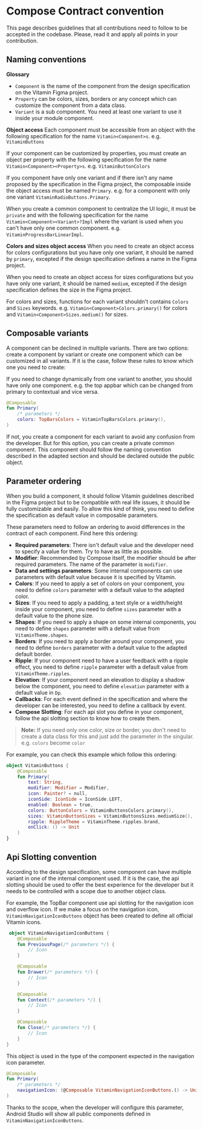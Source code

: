 # Compose Contract convention

This page describes guidelines that all contributions need to follow to be accepted in the codebase.
Please, read it and apply all points in your contribution.

## Naming conventions

**Glossary**
* `Component` is the name of the component from the design specification on the Vitamin Figma project.
* `Property` can be colors, sizes, borders or any concept which can customize the component from a data class.
* `Variant` is a sub component. You need at least one variant to use it inside your module component.

**Object access**
Each component must be accessible from an object with the following specification for the name
`Vitamin<Component>s`. e.g. `VitaminButtons`

If your component can be customized by properties, you must create an object per property with the
following specification for the name `Vitamin<Component><Property>s`. e.g. `VitaminButtonColors`

If you component have only one variant and if there isn't any name proposed by the specification
in the Figma project, the composable inside the object access must be named `Primary`. e.g. for
a component with only one variant `VitaminRadioButtons.Primary`.

When you create a common component to centralize the UI logic, it must be `private` and with the
following specification for the name `Vitamin<Component><Variant>?Impl` where the variant
is used when you can't have only one common component. e.g. `VitaminProgressBarLinearImpl`.

**Colors and sizes object access**
When you need to create an object access for colors configurations but you have only one variant,
it should be named by `primary`, excepted if the design specification defines a name in the Figma
project.

When you need to create an object access for sizes configurations but you have only one variant,
it should be named `medium`, excepted if the design specification defines the size in the Figma
project.

For colors and sizes, functions for each variant shouldn't contains `Colors` and `Sizes` keywords.
e.g. `Vitamin<Component>Colors.primary()` for colors and `Vitamin<Component>Sizes.medium()` for 
sizes.

## Composable variants

A component can be declined in multiple variants. There are two options: create
a component by variant or create one component which can be customized in all variants. If it is
the case, follow these rules to know which one you need to create:

If you need to change dynamically from one variant to another, you should have only one component.
e.g. the top appbar which can be changed from primary to contextual and vice versa.

```kotlin
@Composable
fun Primary(
    /* parameters */
    colors: TopBarsColors = VitaminTopBarsColors.primary(),
)
```

If not, you create a component for each variant to avoid any confusion from the developer. But for
this option, you can create a private common component. This component should follow the naming
convention described in the adapted section and should be declared outside the public object.

## Parameter ordering

When you build a component, it should follow Vitamin guidelines described in the Figma project
but to be compatible with real life issues, it should be fully customizable and easily. To allow
this kind of think, you need to define the specification as default value in composable parameters.

These parameters need to follow an ordering to avoid differences in the contract of each component.
Find here this ordering:

* **Required parameters**: There isn't default value and the developer need to specify a value for them. Try to have as little as possible.
* **Modifier**: Recommended by Compose itself, the modifier should be after required parameters. The name of the parameter is `modifier`.
* **Data and settings parameters**: Some internal components can use parameters with default value because it is specified by Vitamin.
* **Colors**: If you need to apply a set of colors on your component, you need to define `colors` parameter with a default value to the adapted color.
* **Sizes**: If you need to apply a padding, a text style or a width/height inside your component, you need to define `sizes` parameter with a default value to the phone size.
* **Shapes**: If you need to apply a shape on some internal components, you need to define `shapes` parameter with a default value from `VitaminTheme.shapes`. 
* **Borders**: If you need to apply a border around your component, you need to define `borders` parameter with a default value to the adapted default border.
* **Ripple**: If your component need to have a user feedback with a ripple effect, you need to define `ripple` parameter with a default value from `VitaminTheme.ripples`.
* **Elevation**: If your component need an elevation to display a shadow below the component, you need to define `elevation` parameter with a default value in `Dp`.
* **Callbacks**: For each event defined in the specification and where the developer can be interested, you need to define a callback by event.
* **Compose Slotting**: For each api slot you define in your component, follow the api slotting section to know how to create them. 

> **Note:**
> If you need only one color, size or border, you don't need to create a data class for this and just
> add the parameter in the singular. e.g. `colors` become `color`

For example, you can check this example which follow this ordering:

```kotlin
object VitaminButtons {
    @Composable
    fun Primary(
        text: String,
        modifier: Modifier = Modifier,
        icon: Painter? = null,
        iconSide: IconSide = IconSide.LEFT,
        enabled: Boolean = true,
        colors: ButtonColors = VitaminButtonsColors.primary(),
        sizes: VitaminButtonSizes = VitaminButtonsSizes.mediumSize(),
        ripple: RippleTheme = VitaminTheme.ripples.brand,
        onClick: () -> Unit
    )
}
```

## Api Slotting convention

According to the design specification, some component can have multiple variant in one of the 
internal component used. If it is the case, the api slotting should be used to offer the best
experience for the developer but it needs to be controlled with a scope due to another object class.

For example, the TopBar component use api slotting for the navigation icon and overflow icon. If
we make a focus on the navigation icon, `VitaminNavigationIconButtons` object has been created to
define all official Vitamin icons.

```kotlin
 object VitaminNavigationIconButtons {
    @Composable
    fun PreviousPage(/* parameters */) {
        // Icon
    }

    @Composable
    fun Drawer(/* parameters */) {
        // Icon
    }

    @Composable
    fun Context(/* parameters */) {
        // Icon
    }

    @Composable
    fun Close(/* parameters */) {
        // Icon
    }
}
```

This object is used in the type of the component expected in the navigation icon parameter.

```kotlin
@Composable
fun Primary(
    /* parameters */
    navigationIcon: (@Composable VitaminNavigationIconButtons.() -> Unit)? = null
)
```

Thanks to the scope, when the developer will configure this parameter, Android Studio will show
all public components defined in `VitaminNavigationIconButtons`.

